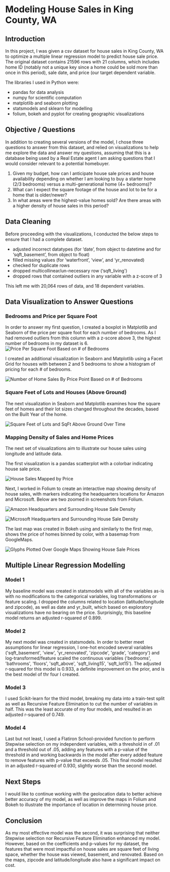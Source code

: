 # Modeling House Sales in King County, WA


## Introduction
In this project, I was given a csv dataset for house sales in King County, WA to optimize a multiple linear regression model to predict house sale price. The original dataset contains 21596 rows with 21 columns, which includes home ID (notably not a unique key since a home could be sold more than once in this period), sale date, and price (our target dependent variable.

The libraries I used in Python were:
* pandas for data analysis
* numpy for scientific computation
* matplotlib and seaborn plotting
* statsmodels and sklearn for modelling
* folium, bokeh and pyplot for creating geographic visualizations

## Objective / Questions
In addition to creating several versions of the model, I chose three questions to answer from this dataset, and relied on visualizations to help me explore the data and answer my questions, assuming that this is a database being used by a Real Estate agent I am asking questions that I would consider relevant to a potential homebuyer.

1. Given my budget, how can I anticipate house sale prices and house availability depending on whether I am looking to buy a starter home (2/3 bedrooms) versus a multi-generational home (4+ bedrooms)?
2. What can I expect the square footage of the house and lot to be for a home that is older/newer?
3. In what areas were the highest-value homes sold? Are there areas with a higher density of house sales in this period?


## Data Cleaning 

Before proceeding with the visualizations, I conducted the below steps to ensure that I had a complete dataset. 
* adjusted incorrect datatypes (for ‘date’, from object to datetime and for ‘sqft_basement’, from object to float)
* filled missing values (for ‘waterfront’, ‘view’, and ‘yr_renovated)
* checked for duplicate rows
* dropped multicollinear/un-necessary row (‘sqft_living')
* dropped rows that contained outliers in any variable with a z-score of 3

This left me with 20,064 rows of data, and 18 dependent variables.

## Data Visualization to Answer Questions


### Bedrooms and Price per Square Foot

In order to answer my first question, I created a boxplot in Matplotlib and Seaborn of the price per square foot for each number of bedrooms. As I had removed outliers from this column with a z-score above 3, the highest number of bedrooms in my dataset is 6. 
![Price Per Square Foot Based on # of Bedrooms](Images/Bdrooms_1.png)

I created an additional visualization in Seaborn and Matplotlib using a Facet Grid for houses with between 2 and 5 bedrooms to show a histogram of pricing for each # of bedrooms.

![Number of Home Sales By Price Point Based on # of Bedrooms](Images/Bdrooms_2.png)


### Square Feet of Lots and Houses (Above Ground)

The next visualization in Seaborn and Matplotlib examines how the square feet of homes and their lot sizes changed throughout the decades, based on the Built Year of the home.  

![Square Feet of Lots and SqFt Above Ground Over Time](Images/TotalSqft1.png)

### Mapping Density of Sales and Home Prices

The next set of visualizations aim to illustrate our house sales using longitude and latitude data. 

The first visualization is a pandas scatterplot with a colorbar indicating house sale price.

![House Sales Mapped by Price](Home_Prices.png)

Next, I worked in Folium to create an interactive map showing density of house sales, with markers indicating the headquarters locations for Amazon and Microsoft. Below are two zoomed in screenshots from Folium.

![Amazon Headquarters and Surrounding House Sale Density](Images/Amazon_HQ.png)

![Microsoft Headquarters and Surrounding House Sale Density](Images/Microsoft_HQ.png)

The last map was created in Bokeh using and similarly to the first map, shows the price of homes binned by color, with a basemap from GoogleMaps.

![Glyphs Plotted Over Google Maps Showing House Sale Prices](http://localhost:8888/view/Images/Bokeh%20Scatter.png)

## Multiple Linear Regression Modelling

### Model 1

My baseline model was created in statsmodels with all of the variables as-is with no modifications to the categorical variables, log transformations or feature scaling. I dropped the columns related to location (latitude/longitude and zipcode), as well as date and yr_built, which based on exploratory visualizations have no bearing on the price. Surprisingly, this baseline model returns an adjusted r-squared of 0.899.

### Model 2

My next model was created in statsmodels. In order to better meet assumptions for linear regression, I one-hot encoded several variables ('sqft_basement', 'view', 'yr_renovated', 'zipcode', 'grade', 'category') and log-transformed/feature scaled the continuous variables ('bedrooms', 'bathrooms', 'floors', 'sqft_above', 'sqft_living15', 'sqft_lot15'). The adjusted r-squared for this model is 0.933, a definite improvement on the prior, and is the best model of thr four I created.

### Model 3

I used Scikit-learn for the third model, breaking my data into a train-test split as well as Recursive Feature Elimination to cut the number of variables in half. This was the least accurate of my four models, and resulted in an adjusted r-squared of 0.749.

### Model 4

Last but not least, I used a Flatiron School-provided function to perform Stepwise selection on my independent variables, with a threshold in of .01 and a threshold out of .05, adding any features with a p-value of the threshold in and working backwards in the model after every added feature to remove features with p-value that exceeds .05. This final model resulted in an adjusted r-squared of 0.930, slightly worse than the second model. 

## Next Steps

I would like to continue working with the geolocation data to better achieve better accuracy of my model, as well as improve the maps in Folium and Bokeh to illustrate the importance of location in determining house price. 

## Conclusion

As my most effective model was the second, it was surprising that neither Stepwise selection nor Recursive Feature Elimination enhanced my model. However, based on the coefficients and p-values for my dataset, the features that were most impactful on house sales are square feet of living space, whether the house was viewed, basement, and renovated. Based on the maps, zipcode and latitude/longitude also have a significant impact on cost.


